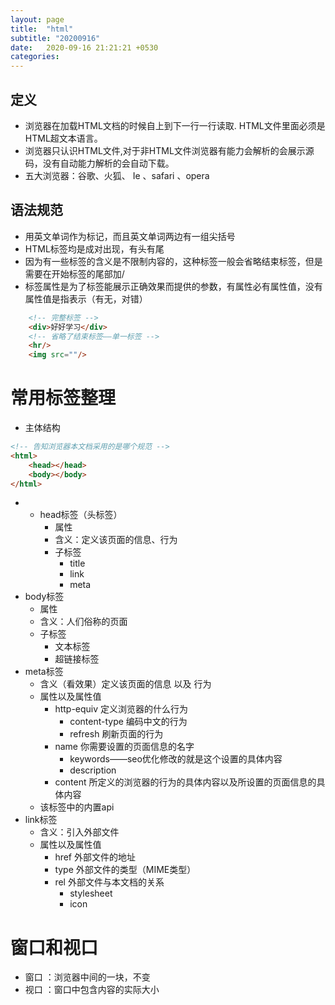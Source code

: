 ```yaml
---
layout: page
title:  "html"
subtitle: "20200916"
date:   2020-09-16 21:21:21 +0530
categories:
---
```


## 定义
- 浏览器在加载HTML文档的时候自上到下一行一行读取. HTML文件里面必须是HTML超文本语言。
- 浏览器只认识HTML文件,对于非HTML文件浏览器有能力会解析的会展示源码，没有自动能力解析的会自动下载。
- 五大浏览器：谷歌、火狐、 Ie 、safari 、opera


## 语法规范
- 用英文单词作为标记，而且英文单词两边有一组尖括号
- HTML标签均是成对出现，有头有尾
- 因为有一些标签的含义是不限制内容的，这种标签一般会省略结束标签，但是需要在开始标签的尾部加/ 
- 标签属性是为了标签能展示正确效果而提供的参数，有属性必有属性值，没有属性值是指表示（有无，对错）

```HTML
    <!-- 完整标签 -->
    <div>好好学习</div>
    <!-- 省略了结束标签——单一标签 -->
    <hr/>
    <img src=""/>
```

# 常用标签整理
- 主体结构

```HTML
<!-- 告知浏览器本文档采用的是哪个规范 -->
<html>
    <head></head>
    <body></body>
</html>
```

- - head标签（头标签）
    - 属性
    - 含义：定义该页面的信息、行为
    - 子标签
        - title
        - link
        - meta
- body标签
    - 属性
    - 含义：人们俗称的页面
    - 子标签
        - 文本标签
        - 超链接标签
- meta标签
    - 含义（看效果）定义该页面的信息 以及 行为
    - 属性以及属性值
        - http-equiv 定义浏览器的什么行为
            - content-type 编码中文的行为
            - refresh 刷新页面的行为
        - name 你需要设置的页面信息的名字
            - keywords——seo优化修改的就是这个设置的具体内容
            - description
        - content 所定义的浏览器的行为的具体内容以及所设置的页面信息的具体内容
    - 该标签中的内置api
- link标签
    - 含义：引入外部文件
    - 属性以及属性值
        - href 外部文件的地址
        - type 外部文件的类型（MIME类型）
        - rel 外部文件与本文档的关系
            - stylesheet
            - icon 



# 窗口和视口

- 窗口 ：浏览器中间的一块，不变
- 视口 ：窗口中包含内容的实际大小